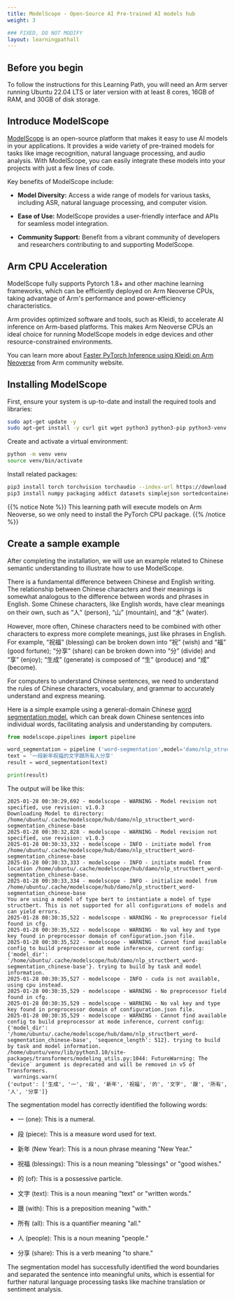 ```yaml
---
title: ModelScope - Open-Source AI Pre-trained AI models hub
weight: 3

### FIXED, DO NOT MODIFY
layout: learningpathall
---
```


## Before you begin

To follow the instructions for this Learning Path, you will need an Arm server running Ubuntu 22.04 LTS or later version with at least 8 cores, 16GB of RAM, and 30GB of disk storage.

## Introduce ModelScope
[ModelScope](https://github.com/modelscope/modelscope/) is an open-source platform that makes it easy to use AI models in your applications. 
It provides a wide variety of pre-trained models for tasks like image recognition, natural language processing, and audio analysis. With ModelScope, you can easily integrate these models into your projects with just a few lines of code.

Key benefits of ModelScope include:

* **Model Diversity:** 
    Access a wide range of models for various tasks, including ASR, natural language processing, and computer vision.

* **Ease of Use:** 
    ModelScope provides a user-friendly interface and APIs for seamless model integration.

* **Community Support:** 
    Benefit from a vibrant community of developers and researchers contributing to and supporting ModelScope.


## Arm CPU Acceleration
ModelScope fully supports Pytorch 1.8+ and other machine learning frameworks, which can be efficiently deployed on Arm Neoverse CPUs, taking advantage of Arm's performance and power-efficiency characteristics.

Arm provides optimized software and tools, such as Kleidi, to accelerate AI inference on Arm-based platforms. This makes Arm Neoverse CPUs an ideal choice for running ModelScope models in edge devices and other resource-constrained environments.

You can learn more about [Faster PyTorch Inference using Kleidi on Arm Neoverse](https://community.arm.com/arm-community-blogs/b/servers-and-cloud-computing-blog/posts/faster-pytorch-inference-kleidi-arm-neoverse) from Arm community website.


## Installing ModelScope

First, ensure your system is up-to-date and install the required tools and libraries:

```bash
sudo apt-get update -y
sudo apt-get install -y curl git wget python3 python3-pip python3-venv python-is-python3
```

Create and activate a virtual environment:
```bash
python -m venv venv
source venv/bin/activate
```

Install related packages: 
```bash
pip3 install torch torchvision torchaudio --index-url https://download.pytorch.org/whl/cpu
pip3 install numpy packaging addict datasets simplejson sortedcontainers transformers ffmpeg

```
{{% notice Note %}}
This learning path will execute models on Arm Neoverse, so we only need to install the PyTorch CPU package.
{{% /notice %}}

## Create a sample example

After completing the installation, we will use an example related to Chinese semantic understanding to illustrate how to use ModelScope.

There is a fundamental difference between Chinese and English writing. 
The relationship between Chinese characters and their meanings is somewhat analogous to the difference between words and phrases in English. 
Some Chinese characters, like English words, have clear meanings on their own, such as “人” (person), “山” (mountain), and “水” (water).

However, more often, Chinese characters need to be combined with other characters to express more complete meanings, just like phrases in English. 
For example, “祝福” (blessing) can be broken down into “祝” (wish) and “福” (good fortune); “分享” (share) can be broken down into “分” (divide) and “享” (enjoy); “生成” (generate) is composed of “生” (produce) and “成” (become).

For computers to understand Chinese sentences, we need to understand the rules of Chinese characters, vocabulary, and grammar to accurately understand and express meaning.

Here ia a simple example using a general-domain Chinese [word segmentation model](https://www.modelscope.cn/models/iic/nlp_structbert_word-segmentation_chinese-base), which can break down Chinese sentences into individual words, facilitating analysis and understanding by computers.

```python
from modelscope.pipelines import pipeline

word_segmentation = pipeline ('word-segmentation',model='damo/nlp_structbert_word-segmentation_chinese-base')
text = '一段新年祝福的文字跟所有人分享'
result = word_segmentation(text)

print(result)
```

The output will be like this:
```output
2025-01-28 00:30:29,692 - modelscope - WARNING - Model revision not specified, use revision: v1.0.3
Downloading Model to directory: /home/ubuntu/.cache/modelscope/hub/damo/nlp_structbert_word-segmentation_chinese-base
2025-01-28 00:30:32,828 - modelscope - WARNING - Model revision not specified, use revision: v1.0.3
2025-01-28 00:30:33,332 - modelscope - INFO - initiate model from /home/ubuntu/.cache/modelscope/hub/damo/nlp_structbert_word-segmentation_chinese-base
2025-01-28 00:30:33,333 - modelscope - INFO - initiate model from location /home/ubuntu/.cache/modelscope/hub/damo/nlp_structbert_word-segmentation_chinese-base.
2025-01-28 00:30:33,334 - modelscope - INFO - initialize model from /home/ubuntu/.cache/modelscope/hub/damo/nlp_structbert_word-segmentation_chinese-base
You are using a model of type bert to instantiate a model of type structbert. This is not supported for all configurations of models and can yield errors.
2025-01-28 00:30:35,522 - modelscope - WARNING - No preprocessor field found in cfg.
2025-01-28 00:30:35,522 - modelscope - WARNING - No val key and type key found in preprocessor domain of configuration.json file.
2025-01-28 00:30:35,522 - modelscope - WARNING - Cannot find available config to build preprocessor at mode inference, current config: {'model_dir': '/home/ubuntu/.cache/modelscope/hub/damo/nlp_structbert_word-segmentation_chinese-base'}. trying to build by task and model information.
2025-01-28 00:30:35,527 - modelscope - INFO - cuda is not available, using cpu instead.
2025-01-28 00:30:35,529 - modelscope - WARNING - No preprocessor field found in cfg.
2025-01-28 00:30:35,529 - modelscope - WARNING - No val key and type key found in preprocessor domain of configuration.json file.
2025-01-28 00:30:35,529 - modelscope - WARNING - Cannot find available config to build preprocessor at mode inference, current config: {'model_dir': '/home/ubuntu/.cache/modelscope/hub/damo/nlp_structbert_word-segmentation_chinese-base', 'sequence_length': 512}. trying to build by task and model information.
/home/ubuntu/venv/lib/python3.10/site-packages/transformers/modeling_utils.py:1044: FutureWarning: The `device` argument is deprecated and will be removed in v5 of Transformers.
  warnings.warn(
{'output': ['生成', '一', '段', '新年', '祝福', '的', '文字', '跟', '所有', '人', '分享']}
```

The segmentation model has correctly identified the following words:

- 一 (one): This is a numeral.

- 段 (piece): This is a measure word used for text.

- 新年 (New Year): This is a noun phrase meaning "New Year."

- 祝福 (blessings): This is a noun meaning "blessings" or "good wishes."

- 的 (of): This is a possessive particle.

- 文字 (text): This is a noun meaning "text" or "written words."

- 跟 (with): This is a preposition meaning "with."

- 所有 (all): This is a quantifier meaning "all."

- 人 (people): This is a noun meaning "people."

- 分享 (share): This is a verb meaning "to share."


The segmentation model has successfully identified the word boundaries and separated the sentence into meaningful units, which is essential for further natural language processing tasks like machine translation or sentiment analysis.
